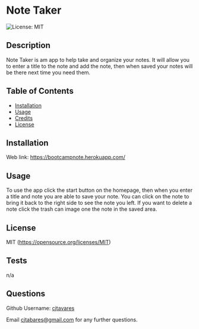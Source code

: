 # Note Taker

![License: MIT](https://img.shields.io/badge/License-MIT-yellow.svg)

## Description

Note Taker is am app to help take and organize your notes.  It will allow you to enter a title to the note and add the note, then when saved your notes will be there next time you need them.


## Table of Contents

- [Installation](#installation)
- [Usage](#usage)
- [Credits](#credits)
- [License](#license)

## Installation

Web link: https://bootcampnote.herokuapp.com/

## Usage

To use the app click the start button on the homepage, then when you enter a title and note you are able to save your note.  You can click on the note to bring it back to the right side to see the note you left.  If you want to delete a note click the trash can image one the note in the saved area.

## License

MIT  (https://opensource.org/licenses/MIT)

## Tests

n/a

## Questions
  
Github Username: [cjtavares](#github.com/cjtavares) 
 
Email cjtabares@gmail.com for any further questions. 
